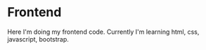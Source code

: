 # Frontend
Here I'm doing my frontend code.
Currently I'm learning html, css, javascript, bootstrap.
